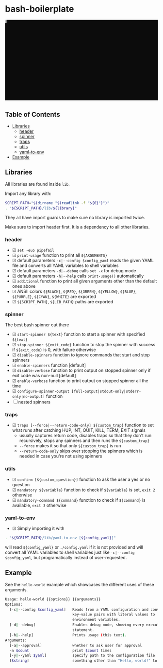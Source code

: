 # bash-boilerplate

![SVG](./cli.svg)

## Table of Contents

- [Libraries](#libraries)
    - [header](#header)
    - [spinner](#spinner)
    - [traps](#traps)
    - [utils](#utils)
    - [yaml-to-env](#yaml-to-env)
- [Example](#example)


## Libraries

All libraries are found inside `lib`.

Import any library with:
```bash
SCRIPT_PATH="$(dirname "$(readlink -f "${0}")")"
. "${SCRIPT_PATH}/lib/${library}"
```

They all have import guards to make sure no library is imported twice.

Make sure to import header first. It is a dependency to all other libraries.

### header

* ☑ `set -euo pipefail`
* ☑ `print-usage` function to print all `${ARGUMENTS}`
* ☑ default parameters `-c|--config $config_yaml` reads the given YAML file and
    converts all YAML variables to shell variables
* ☑ default parameters `-d|--debug` calls `set -x` for debug mode
* ☑ default parameters `-h|--help` calls `print-usage()` automatically
* ☑ `additional` function to print all given arguments other than the default
    ones above
* ☑ ANSII colors `${BLACK}`, `${RED}`, `${GREEN}`, `${YELLOW}`, `${BLUE}`,
    `${PURPLE}`, `${CYAN}`, `${WHITE}` are exported
* ☑ `${SCRIPT_PATH}`, `${LIB_PATH}` paths are exported


### spinner

The best bash spinner out there

* ☑ `start-spinner ${text}` function to start a spinner with specified `${text}`
* ☑ `stop-spinner ${exit_code}` function to stop the spinner with success if
    `${exit_code}` is 0, with failure otherwise
* ☑ `disable-spinners` function to ignore commands that start and stop spinners
* ☑ `enable-spinners` function [default]
* ☑ `disable-verbose` function to print output on stopped spinner only if exit
    code was non-null [default]
* ☑ `enable-verbose` function to print output on stopped spinner all the time
* ☑ `configure-spinner-output [full-output|stdout-only|stderr-only|no-output]`
    function
* ☐ nested spinners


### traps

* ☑ `traps [--force|--return-code-only] ${custom_trap}` function to set what
    runs after catching HUP, INT, QUIT, KILL, TERM, EXIT signals
    * usually captures return code, disables traps so that they don't run
        recursively, stops any spinners and then runs the `${custom_trap}`
    * `--force` makes it so that only `${custom_trap}` is run
    * `--return-code-only` skips over stopping the spinners which is needed in
        case you're not using spinners

### utils

* ☑ `confirm [${custom_question}]` function to ask the user a yes or no
    question
* ☑ `mandatory ${variable}` function to check if `${variable}` is set, `exit 2`
    otherwise
* ☑ `mandatory-command ${command}` function to check if `${command}` is
    available, `exit 3` otherwise


### yaml-to-env

* ☑ Simply importing it with
```bash
. "${SCRIPT_PATH}/lib/yaml-to-env [${config_yaml}]"
```
will read `${config_yaml}` or `./config.yaml` if it is not provided and will
convert all YAML variables to shell variables just like
`-c|--config $config_yaml`, but programatically instead of user-requested.


## Example

See the `hello-world` example which showcases the different uses of these
arguments.

```bash
Usage: hello-world {{options}} {{arguments}}
Options:
  [-c|--config $config_yaml]   Reads from a YAML configuration and converts all
                               key-value pairs with literal values to
                               environment variables.
  [-d|--debug]                 Enables debug mode, showing every executed
                               statement.
  [-h|--help]                  Prints usage (this text).
Arguments:
  [-a|--approval]              whether to ask user for approval
  -n $count                    print $count times
  [-y|--yaml $yaml]            specify path to the configuration file
  [$string]                    something other than "Hello, world!" to print
```
